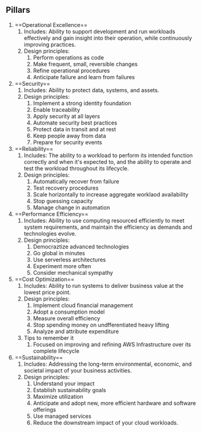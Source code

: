 
## Pillars
1. ==Operational Excellence==
	1. Includes: Ability to support development and run workloads effectively and gain insight into their operation, while continuously improving practices.
	2. Design principles:
		1. Perform operations as code
		2. Make frequent, small, reversible changes
		3. Refine operational procedures
		4. Anticipate failure and learn from failures
2. ==Security==
	1. Includes: Ability to protect data, systems, and assets.
	2. Design principles:
		1. Implement a strong identity foundation
		2. Enable traceability
		3. Apply security at all layers
		4. Automate security best practices
		5. Protect data in transit and at rest
		6. Keep people away from data
		7. Prepare for security events
3. ==Reliability==
	1. Includes: The ability to a workload to perform its intended function correctly and when it's expected to, and the ability to operate and test the workload throughout its lifecycle.
	2. Design principles:
		1. Automatically recover from failure
		2. Test recovery procedures
		3. Scale horizontally to increase aggregate worklaod availability
		4. Stop guessing capacity
		5. Manage change in automation
4. ==Performance Efficiency==
	1. Includes: Ability to use computing resourced efficiently to meet system requirements, and maintain the efficiency as demands and technologies evolve.
	2. Design principles:
		1. Democraztize advanced technologies
		2. Go global in minutes
		3. Use serverless architectures
		4. Experiment more often
		5. Consider mechanical sympathy
5. ==Cost Optimization==
	1. Includes: Ability to run systems to deliver business value at the lowest price point.
	2. Design principles:
		1. Implement cloud financial management
		2. Adopt a consumption model
		3. Measure overall efficiency
		4. Stop spending money on undfferentiated heavy lifting
		5. Analyze and attribute expenditure
	3. Tips to remember it
		1. Focused on improving and refining AWS Infrastructure over its complete lifecycle
6. ==Sustainability==
	1. Includes: Addressing the long-term environmental, economic, and societal impact of your business activities.
	2. Design principles:
		1. Understand your impact
		2. Establish sustainability goals
		3. Maximize utilization
		4. Anticipate and adopt new, more efficient hardware and software offerings
		5. Use managed services
		6. Reduce the downstream impact of your cloud workloads.